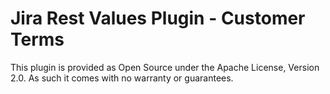 # Jira Rest Values Plugin - Customer Terms

This plugin is provided as Open Source under the Apache License, Version 2.0. As such it comes with
no warranty or guarantees.
